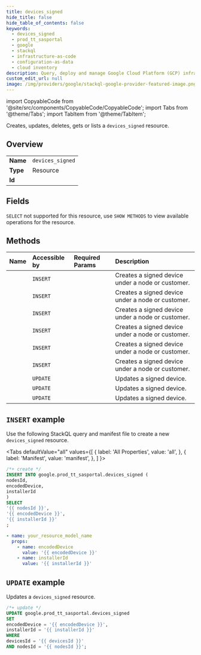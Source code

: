 ```yaml
---
title: devices_signed
hide_title: false
hide_table_of_contents: false
keywords:
  - devices_signed
  - prod_tt_sasportal
  - google
  - stackql
  - infrastructure-as-code
  - configuration-as-data
  - cloud inventory
description: Query, deploy and manage Google Cloud Platform (GCP) infrastructure and resources using SQL
custom_edit_url: null
image: /img/providers/google/stackql-google-provider-featured-image.png
---
```


import CopyableCode from '@site/src/components/CopyableCode/CopyableCode';
import Tabs from '@theme/Tabs';
import TabItem from '@theme/TabItem';

Creates, updates, deletes, gets or lists a <code>devices_signed</code> resource.

## Overview
<table><tbody>
<tr><td><b>Name</b></td><td><code>devices_signed</code></td></tr>
<tr><td><b>Type</b></td><td>Resource</td></tr>
<tr><td><b>Id</b></td><td><CopyableCode code="google.prod_tt_sasportal.devices_signed" /></td></tr>
</tbody></table>

## Fields
`SELECT` not supported for this resource, use `SHOW METHODS` to view available operations for the resource.


## Methods
| Name | Accessible by | Required Params | Description |
|:-----|:--------------|:----------------|:------------|
| <CopyableCode code="customers_deployments_devices_create_signed" /> | `INSERT` | <CopyableCode code="customersId, deploymentsId" /> | Creates a signed device under a node or customer. |
| <CopyableCode code="customers_devices_create_signed" /> | `INSERT` | <CopyableCode code="customersId" /> | Creates a signed device under a node or customer. |
| <CopyableCode code="customers_nodes_devices_create_signed" /> | `INSERT` | <CopyableCode code="customersId, nodesId" /> | Creates a signed device under a node or customer. |
| <CopyableCode code="nodes_deployments_devices_create_signed" /> | `INSERT` | <CopyableCode code="deploymentsId, nodesId" /> | Creates a signed device under a node or customer. |
| <CopyableCode code="nodes_devices_create_signed" /> | `INSERT` | <CopyableCode code="nodesId" /> | Creates a signed device under a node or customer. |
| <CopyableCode code="nodes_nodes_devices_create_signed" /> | `INSERT` | <CopyableCode code="nodesId, nodesId1" /> | Creates a signed device under a node or customer. |
| <CopyableCode code="customers_devices_update_signed" /> | `UPDATE` | <CopyableCode code="customersId, devicesId" /> | Updates a signed device. |
| <CopyableCode code="deployments_devices_update_signed" /> | `UPDATE` | <CopyableCode code="deploymentsId, devicesId" /> | Updates a signed device. |
| <CopyableCode code="nodes_devices_update_signed" /> | `UPDATE` | <CopyableCode code="devicesId, nodesId" /> | Updates a signed device. |

## `INSERT` example

Use the following StackQL query and manifest file to create a new <code>devices_signed</code> resource.

<Tabs
    defaultValue="all"
    values={[
        { label: 'All Properties', value: 'all', },
        { label: 'Manifest', value: 'manifest', },
    ]
}>
<TabItem value="all">

```sql
/*+ create */
INSERT INTO google.prod_tt_sasportal.devices_signed (
nodesId,
encodedDevice,
installerId
)
SELECT 
'{{ nodesId }}',
'{{ encodedDevice }}',
'{{ installerId }}'
;
```
</TabItem>
<TabItem value="manifest">

```yaml
- name: your_resource_model_name
  props:
    - name: encodedDevice
      value: '{{ encodedDevice }}'
    - name: installerId
      value: '{{ installerId }}'

```
</TabItem>
</Tabs>

## `UPDATE` example

Updates a <code>devices_signed</code> resource.

```sql
/*+ update */
UPDATE google.prod_tt_sasportal.devices_signed
SET 
encodedDevice = '{{ encodedDevice }}',
installerId = '{{ installerId }}'
WHERE 
devicesId = '{{ devicesId }}'
AND nodesId = '{{ nodesId }}';
```
